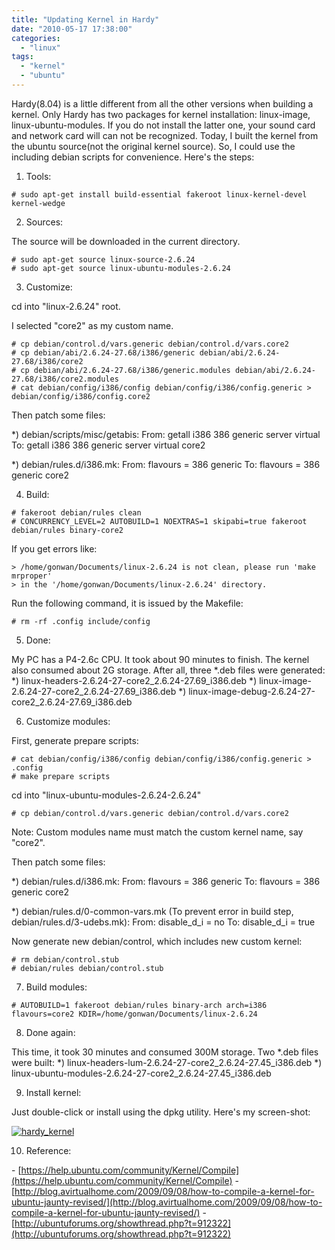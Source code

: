 ```yaml
---
title: "Updating Kernel in Hardy"
date: "2010-05-17 17:38:00"
categories: 
  - "linux"
tags: 
  - "kernel"
  - "ubuntu"
---
```


Hardy(8.04) is a little different from all the other versions when building a kernel. Only Hardy has two packages for kernel installation: linux-image, linux-ubuntu-modules. If you do not install the latter one, your sound card and network card will can not be recognized. Today, I built the kernel from the ubuntu source(not the original kernel source). So, I could use the including debian scripts for convenience. Here's the steps:

1. Tools:

```
# sudo apt-get install build-essential fakeroot linux-kernel-devel kernel-wedge
```

2. Sources:

The source will be downloaded in the current directory.

```
# sudo apt-get source linux-source-2.6.24
# sudo apt-get source linux-ubuntu-modules-2.6.24
```

3. Customize:

cd into "linux-2.6.24" root.

I selected "core2" as my custom name.

```
# cp debian/control.d/vars.generic debian/control.d/vars.core2
# cp debian/abi/2.6.24-27.68/i386/generic debian/abi/2.6.24-27.68/i386/core2
# cp debian/abi/2.6.24-27.68/i386/generic.modules debian/abi/2.6.24-27.68/i386/core2.modules
# cat debian/config/i386/config debian/config/i386/config.generic > debian/config/i386/config.core2
```

Then patch some files:

\*) debian/scripts/misc/getabis: From: getall i386 386 generic server virtual To: getall i386 386 generic server virtual core2

\*) debian/rules.d/i386.mk: From: flavours = 386 generic To: flavours = 386 generic core2

4. Build:

```
# fakeroot debian/rules clean
# CONCURRENCY_LEVEL=2 AUTOBUILD=1 NOEXTRAS=1 skipabi=true fakeroot debian/rules binary-core2
```

If you get errors like:

```
> /home/gonwan/Documents/linux-2.6.24 is not clean, please run 'make mrproper'
> in the '/home/gonwan/Documents/linux-2.6.24' directory.
```

Run the following command, it is issued by the Makefile:

```
# rm -rf .config include/config
```

5. Done:

My PC has a P4-2.6c CPU. It took about 90 minutes to finish. The kernel also consumed about 2G storage. After all, three \*.deb files were generated: \*) linux-headers-2.6.24-27-core2_2.6.24-27.69_i386.deb \*) linux-image-2.6.24-27-core2_2.6.24-27.69_i386.deb \*) linux-image-debug-2.6.24-27-core2_2.6.24-27.69_i386.deb

6. Customize modules:

First, generate prepare scripts:

```
# cat debian/config/i386/config debian/config/i386/config.generic > .config
# make prepare scripts
```

cd into "linux-ubuntu-modules-2.6.24-2.6.24"

```
# cp debian/control.d/vars.generic debian/control.d/vars.core2
```

Note: Custom modules name must match the custom kernel name, say "core2".

Then patch some files:

\*) debian/rules.d/i386.mk: From: flavours = 386 generic To: flavours = 386 generic core2

\*) debian/rules.d/0-common-vars.mk (To prevent error in build step, debian/rules.d/3-udebs.mk): From: disable_d_i = no To: disable_d_i = true

Now generate new debian/control, which includes new custom kernel:

```
# rm debian/control.stub
# debian/rules debian/control.stub
```

7. Build modules:

```
# AUTOBUILD=1 fakeroot debian/rules binary-arch arch=i386 flavours=core2 KDIR=/home/gonwan/Documents/linux-2.6.24
```

8. Done again:

This time, it took 30 minutes and consumed 300M storage. Two \*.deb files were built: \*) linux-headers-lum-2.6.24-27-core2_2.6.24-27.45_i386.deb \*) linux-ubuntu-modules-2.6.24-27-core2_2.6.24-27.45_i386.deb

9. Install kernel:

Just double-click or install using the dpkg utility. Here's my screen-shot:

[![hardy_kernel](images/4616309778_6ffc815e60_z.jpg)](http://www.flickr.com/photos/gonwan1985/4616309778 "hardy_kernel by Binhao Qian, on Flickr")

10. Reference:

\- [https://help.ubuntu.com/community/Kernel/Compile](https://help.ubuntu.com/community/Kernel/Compile) - [http://blog.avirtualhome.com/2009/09/08/how-to-compile-a-kernel-for-ubuntu-jaunty-revised/](http://blog.avirtualhome.com/2009/09/08/how-to-compile-a-kernel-for-ubuntu-jaunty-revised/) - [http://ubuntuforums.org/showthread.php?t=912322](http://ubuntuforums.org/showthread.php?t=912322)
